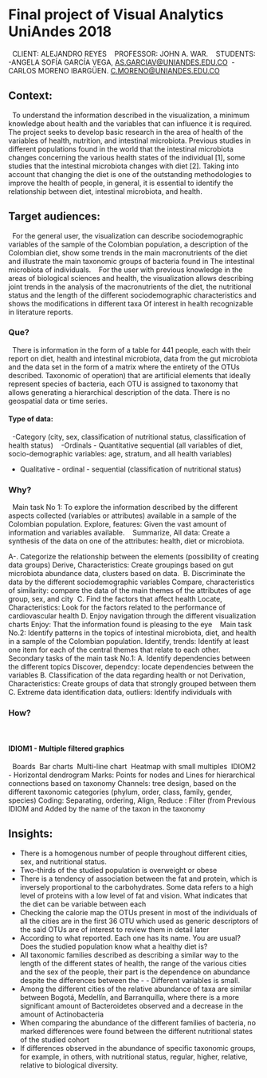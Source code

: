 # Final project of Visual Analytics UniAndes 2018 
 
CLIENT: ALEJANDRO REYES 
 
PROFESSOR: JOHN A. WAR. 
 
STUDENTS: -ANGELA SOFÍA GARCÍA VEGA, AS.GARCIAV@UNIANDES.EDU.CO 
-CARLOS MORENO IBARGÜEN. C.MORENO@UNIANDES.EDU.CO 
 
## Context: 
 
To understand the information described in the visualization, a minimum knowledge about health and the variables that can influence it is required. The project seeks to develop basic research in the area of health of the variables of health, nutrition, and intestinal microbiota. Previous studies in different populations found in the world that the intestinal microbiota changes concerning the various health states of the individual [1], some studies that the intestinal microbiota changes with diet [2]. Taking into account that changing the diet is one of the outstanding methodologies to improve the health of people, in general, it is essential to identify the relationship between diet, intestinal microbiota, and health. 
 
## Target audiences: 
 
For the general user, the visualization can describe sociodemographic variables of the sample of the Colombian population, a description of the Colombian diet, show some trends in the main macronutrients of the diet and illustrate the main taxonomic groups of bacteria found in The intestinal microbiota of individuals. 
 
For the user with previous knowledge in the areas of biological sciences and health, the visualization allows describing joint trends in the analysis of the macronutrients of the diet, the nutritional status and the length of the different sociodemographic characteristics and shows the modifications in different taxa Of interest in health recognizable in literature reports. 
 
### Que? 
 
There is information in the form of a table for 441 people, each with their report on diet, health and intestinal microbiota, data from the gut microbiota and the data set in the form of a matrix where the entirety of the OTUs described. Taxonomic of operation) that are artificial elements that ideally represent species of bacteria, each OTU is assigned to taxonomy that allows generating a hierarchical description of the data. There is no geospatial data or time series. 
 
#### Type of data: 
 
-Category (city, sex, classification of nutritional status, classification of health status) 
 
-Ordinals - Quantitative sequential (all variables of diet, socio-demographic variables: age, stratum, and all health variables) 
 
- Qualitative - ordinal - sequential (classification of nutritional status) 
 
### Why? 
 
Main task No 1: To explore the information described by the different aspects collected (variables or attributes) available in a sample of the Colombian population. Explore, features: Given the vast amount of information and variables available. 
 
Summarize, All data: Create a synthesis of the data on one of the attributes: health, diet or microbiota. 

A-. Categorize the relationship between the elements (possibility of creating data groups) Derive, Characteristics: Create groupings based on gut microbiota abundance data, clusters based on data. 
B. Discriminate the data by the different sociodemographic variables Compare, characteristics of similarity: compare the data of the main themes of the attributes of age group, sex, and city 
C. Find the factors that affect health Locate, Characteristics: Look for the factors related to the performance of cardiovascular health D. Enjoy navigation through the different visualization charts Enjoy: That the information found is pleasing to the eye 
 
Main task No.2: Identify patterns in the topics of intestinal microbiota, diet, and health in a sample of the Colombian population. Identify, trends: Identify at least one item for each of the central themes that relate to each other. 
 
Secondary tasks of the main task No.1: A. Identify dependencies between the different topics Discover, dependcy: locate dependencies between the variables B. Classification of the data regarding health or not Derivation, Characteristics: Create groups of data that strongly grouped between them C. Extreme data identification data, outliers: Identify individuals with 
 
### How? 
 
#### IDIOM1 - Multiple filtered graphics 
 
Boards 
Bar charts 
Multi-line chart 
Heatmap with small multiples 
IDIOM2 - Horizontal dendrogram Marks: Points for nodes and Lines for hierarchical connections based on taxonomy Channels: tree design, based on the different taxonomic categories (phylum, order, class, family, gender, species) Coding: Separating, ordering, Align, Reduce : Filter (from Previous IDIOM and Added by the name of the taxon in the taxonomy

## Insights:

- There is a homogenous number of people throughout different cities, sex, and nutritional status.
- Two-thirds of the studied population is overweight or obese
- There is a tendency of association between the fat and protein, which is inversely proportional to the carbohydrates. Some data refers to a high level of proteins with a low level of fat and vision. What indicates that the diet can be variable between each
- Checking the calorie map the OTUs present in most of the individuals of all the cities are in the first 36 OTU which  used as generic descriptors of the said OTUs are of interest to review them in detail later
- According to what  reported. Each one has its name. You are usual? Does the studied population know what a healthy diet is?
- All taxonomic families  described as describing a similar way to the length of the different states of health, the range of the various cities and the sex of the people, their part is the dependence on abundance despite the differences between the - - Different variables is small.
- Among the different cities of the relative abundance of taxa are similar between Bogotá, Medellín, and Barranquilla, where there is a more significant amount of Bacteroidetes observed and a decrease in the amount of Actinobacteria
- When comparing the abundance of the different families of bacteria, no marked differences were found between the different nutritional states of the studied cohort
- If differences  observed in the abundance of specific taxonomic groups, for example, in others, with nutritional status, regular, higher, relative, relative to biological diversity.
